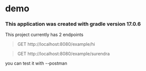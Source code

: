 # demo

### This application was created with gradle version 17.0.6

This project currently has 2 endpoints

> GET http://localhost:8080/example/hi

> GET http://localhost:8080/example/surendra

you can test it with --postman
